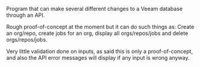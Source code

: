 Program that can make several different changes to a Veeam database through an API.

Rough proof-of-concept at the moment but it can do such things as: Create an org/repo, create jobs for an org, display all orgs/repos/jobs and delete orgs/repos/jobs.

Very little validation done on inputs, as said this is only a proof-of-concept, and also the API error messages will display if any input is wrong anyway.
